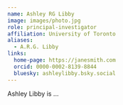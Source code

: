 ```yaml
---
name: Ashley RG Libby
image: images/photo.jpg
role: principal-investigator
affiliation: University of Toronto
aliases:
  - A.R.G. Libby
links:
  home-page: https://janesmith.com
  orcid: 0000-0002-8139-8844
  bluesky: ashleylibby.bsky.social
---
```


Ashley Libby is ...
